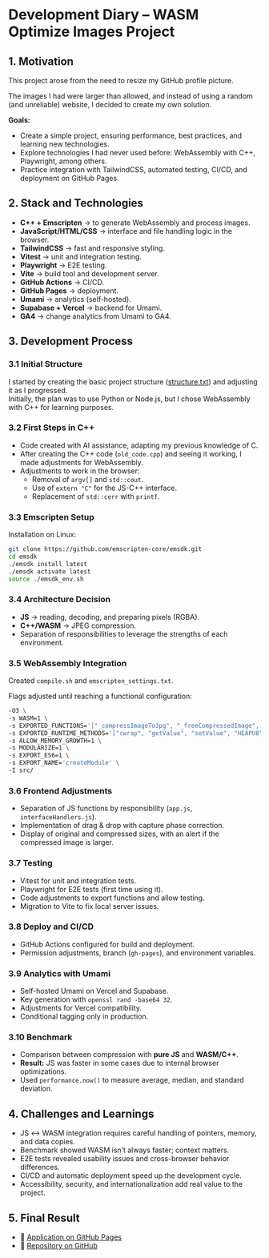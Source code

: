 # Development Diary – WASM Optimize Images Project

## 1. Motivation

This project arose from the need to resize my GitHub profile picture.

The images I had were larger than allowed, and instead of using a random (and unreliable) website, I decided to create my own solution.

**Goals:**

- Create a simple project, ensuring performance, best practices, and learning new technologies.
- Explore technologies I had never used before: WebAssembly with C++, Playwright, among others.
- Practice integration with TailwindCSS, automated testing, CI/CD, and deployment on GitHub Pages.


## 2. Stack and Technologies

- **C++ + Emscripten** → to generate WebAssembly and process images.
- **JavaScript/HTML/CSS** → interface and file handling logic in the browser.
- **TailwindCSS** → fast and responsive styling.
- **Vitest** → unit and integration testing.
- **Playwright** → E2E testing.
- **Vite** → build tool and development server.
- **GitHub Actions** → CI/CD.
- **GitHub Pages** → deployment.
- **Umami** → analytics (self-hosted).
- **Supabase + Vercel** → backend for Umami.
- **GA4** → change analytics from Umami to GA4.


## 3. Development Process

### 3.1 Initial Structure

I started by creating the basic project structure ([structure.txt](structure.txt)) and adjusting it as I progressed.  
Initially, the plan was to use Python or Node.js, but I chose WebAssembly with C++ for learning purposes.


### 3.2 First Steps in C++

- Code created with AI assistance, adapting my previous knowledge of C.
- After creating the C++ code (`old_code.cpp`) and seeing it working, I made adjustments for WebAssembly.
- Adjustments to work in the browser:
  - Removal of `argv[]` and `std::cout`.
  - Use of `extern "C"` for the JS-C++ interface.
  - Replacement of `std::cerr` with `printf`.


### 3.3 Emscripten Setup

Installation on Linux:

```bash
git clone https://github.com/emscripten-core/emsdk.git
cd emsdk
./emsdk install latest
./emsdk activate latest
source ./emsdk_env.sh
```


### 3.4 Architecture Decision

- **JS** → reading, decoding, and preparing pixels (RGBA).
- **C++/WASM** → JPEG compression.
- Separation of responsibilities to leverage the strengths of each environment.


### 3.5 WebAssembly Integration

Created `compile.sh` and `emscripten_settings.txt`.

Flags adjusted until reaching a functional configuration:

```bash
-O3 \
-s WASM=1 \
-s EXPORTED_FUNCTIONS='["_compressImageToJpg", "_freeCompressedImage", "_malloc", "_free"]' \
-s EXPORTED_RUNTIME_METHODS='["cwrap", "getValue", "setValue", "HEAPU8", "HEAP32"]' \
-s ALLOW_MEMORY_GROWTH=1 \
-s MODULARIZE=1 \
-s EXPORT_ES6=1 \
-s EXPORT_NAME='createModule' \
-I src/
```


### 3.6 Frontend Adjustments

- Separation of JS functions by responsibility (`app.js`, `interfaceHandlers.js`).
- Implementation of drag & drop with capture phase correction.
- Display of original and compressed sizes, with an alert if the compressed image is larger.


### 3.7 Testing

- Vitest for unit and integration tests.
- Playwright for E2E tests (first time using it).
- Code adjustments to export functions and allow testing.
- Migration to Vite to fix local server issues.


### 3.8 Deploy and CI/CD

- GitHub Actions configured for build and deployment.
- Permission adjustments, branch (`gh-pages`), and environment variables.


### 3.9 Analytics with Umami

- Self-hosted Umami on Vercel and Supabase.
- Key generation with `openssl rand -base64 32`.
- Adjustments for Vercel compatibility.
- Conditional tagging only in production.


### 3.10 Benchmark

- Comparison between compression with **pure JS** and **WASM/C++**.
- **Result:** JS was faster in some cases due to internal browser optimizations.
- Used `performance.now()` to measure average, median, and standard deviation.


## 4. Challenges and Learnings

- JS ↔ WASM integration requires careful handling of pointers, memory, and data copies.
- Benchmark showed WASM isn’t always faster; context matters.
- E2E tests revealed usability issues and cross-browser behavior differences.
- CI/CD and automatic deployment speed up the development cycle.
- Accessibility, security, and internationalization add real value to the project.


## 5. Final Result

- 🔗 [Application on GitHub Pages](https://alineamano.github.io/wasm-optimize-images/)
- 🔗 [Repository on GitHub](https://github.com/alineamano/wasm-optimize-images)
